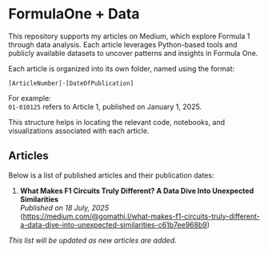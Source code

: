 # FormulaOne + Data

This repository supports my articles on Medium, which explore Formula 1 through data analysis. Each article leverages Python-based tools and publicly available datasets to uncover patterns and insights in Formula One.

Each article is organized into its own folder, named using the format:

`[ArticleNumber]-[DateOfPublication]`

For example:  
`01-010125` refers to Article 1, published on January 1, 2025.

This structure helps in locating the relevant code, notebooks, and visualizations associated with each article.

## Articles

Below is a list of published articles and their publication dates:

1. **What Makes F1 Circuits Truly Different? A Data Dive Into Unexpected Similarities**  
   *Published on 18 July, 2025*  
(https://medium.com/@gomathi.l/what-makes-f1-circuits-truly-different-a-data-dive-into-unexpected-similarities-c61b7ee968b9)

*This list will be updated as new articles are added.*
